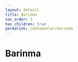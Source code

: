 ```yaml
---
layout: default
title: Barınma
nav_order: 3
has_children: true
permalink: /dokumanlar/barinma
---
```


# Barinma

[//]: # (TBD)
[//]: # (To make it as easy as possible to write documentation in plain Markdown, most UI components are styled using default Markdown elements with few additional CSS classes needed.)

[//]: # ({: .fs-6 .fw-300 })
